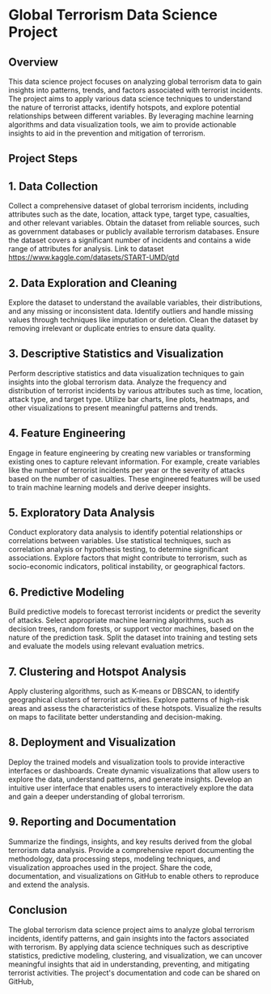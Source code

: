 # Global Terrorism Data Science Project
## Overview
This data science project focuses on analyzing global terrorism data to gain insights into patterns, trends, and factors associated with terrorist incidents. The project aims to apply various data science techniques to understand the nature of terrorist attacks, identify hotspots, and explore potential relationships between different variables. By leveraging machine learning algorithms and data visualization tools, we aim to provide actionable insights to aid in the prevention and mitigation of terrorism.

## Project Steps
## 1. Data Collection
Collect a comprehensive dataset of global terrorism incidents, including attributes such as the date, location, attack type, target type, casualties, and other relevant variables. Obtain the dataset from reliable sources, such as government databases or publicly available terrorism databases. Ensure the dataset covers a significant number of incidents and contains a wide range of attributes for analysis. Link to dataset https://www.kaggle.com/datasets/START-UMD/gtd

## 2. Data Exploration and Cleaning
Explore the dataset to understand the available variables, their distributions, and any missing or inconsistent data. Identify outliers and handle missing values through techniques like imputation or deletion. Clean the dataset by removing irrelevant or duplicate entries to ensure data quality.

## 3. Descriptive Statistics and Visualization
Perform descriptive statistics and data visualization techniques to gain insights into the global terrorism data. Analyze the frequency and distribution of terrorist incidents by various attributes such as time, location, attack type, and target type. Utilize bar charts, line plots, heatmaps, and other visualizations to present meaningful patterns and trends.

## 4. Feature Engineering
Engage in feature engineering by creating new variables or transforming existing ones to capture relevant information. For example, create variables like the number of terrorist incidents per year or the severity of attacks based on the number of casualties. These engineered features will be used to train machine learning models and derive deeper insights.

## 5. Exploratory Data Analysis
Conduct exploratory data analysis to identify potential relationships or correlations between variables. Use statistical techniques, such as correlation analysis or hypothesis testing, to determine significant associations. Explore factors that might contribute to terrorism, such as socio-economic indicators, political instability, or geographical factors.

## 6. Predictive Modeling
Build predictive models to forecast terrorist incidents or predict the severity of attacks. Select appropriate machine learning algorithms, such as decision trees, random forests, or support vector machines, based on the nature of the prediction task. Split the dataset into training and testing sets and evaluate the models using relevant evaluation metrics.

## 7. Clustering and Hotspot Analysis
Apply clustering algorithms, such as K-means or DBSCAN, to identify geographical clusters of terrorist activities. Explore patterns of high-risk areas and assess the characteristics of these hotspots. Visualize the results on maps to facilitate better understanding and decision-making.

## 8. Deployment and Visualization
Deploy the trained models and visualization tools to provide interactive interfaces or dashboards. Create dynamic visualizations that allow users to explore the data, understand patterns, and generate insights. Develop an intuitive user interface that enables users to interactively explore the data and gain a deeper understanding of global terrorism.

## 9. Reporting and Documentation
Summarize the findings, insights, and key results derived from the global terrorism data analysis. Provide a comprehensive report documenting the methodology, data processing steps, modeling techniques, and visualization approaches used in the project. Share the code, documentation, and visualizations on GitHub to enable others to reproduce and extend the analysis.

## Conclusion
The global terrorism data science project aims to analyze global terrorism incidents, identify patterns, and gain insights into the factors associated with terrorism. By applying data science techniques such as descriptive statistics, predictive modeling, clustering, and visualization, we can uncover meaningful insights that aid in understanding, preventing, and mitigating terrorist activities. The project's documentation and code can be shared on GitHub,
